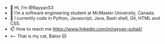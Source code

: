 - 👋 Hi, I’m @RayyanS3
- 👀 I’m a software engineering student at McMaster University, Canada.
- 🌱 I currently code in Python, Javascript, Java, Bash shell, Git, HTML and CSS.
- 📫 How to reach me https://www.linkedin.com/in/rayyan-suhail/
- <-- That is my cat, Baloo 🐱
<!---
RayyanS3/RayyanS3 is a ✨ special ✨ repository because its `README.md` (this file) appears on your GitHub profile.
You can click the Preview link to take a look at your changes.
--->
